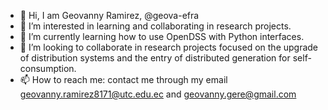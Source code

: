 - 👋 Hi, I am Geovanny Ramirez, @geova-efra
- 👀 I’m interested in learning and collaborating in research projects.
- 🌱 I’m currently learning how to use OpenDSS with Python interfaces.
- 💞️ I’m looking to collaborate in research projects focused on the upgrade of distribution systems and the entry of distributed generation for self-consumption.
- 📫 How to reach me: contact me through my email geovanny.ramirez8171@utc.edu.ec and geovanny.gere@gmail.com

<!---
geova-efra/geova-efra is a ✨ special ✨ repository because its `README.md` (this file) appears on your GitHub profile.
You can click the Preview link to take a look at your changes.
--->
